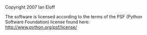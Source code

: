 Copyright 2007 Ian Eloff

The software is licensed according to the terms of the PSF (Python Software Foundation) license found here: http://www.python.org/psf/license/
